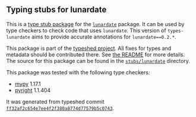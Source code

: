 ## Typing stubs for lunardate

This is a [type stub package](https://typing.python.org/en/latest/tutorials/external_libraries.html)
for the [`lunardate`](https://github.com/lidaobing/python-lunardate) package. It can be used by type checkers
to check code that uses `lunardate`. This version of
`types-lunardate` aims to provide accurate annotations for
`lunardate==0.2.*`.

This package is part of the [typeshed project](https://github.com/python/typeshed).
All fixes for types and metadata should be contributed there.
See [the README](https://github.com/python/typeshed/blob/main/README.md)
for more details. The source for this package can be found in the
[`stubs/lunardate`](https://github.com/python/typeshed/tree/main/stubs/lunardate)
directory.

This package was tested with the following type checkers:
* [mypy](https://github.com/python/mypy/) 1.17.1
* [pyright](https://github.com/microsoft/pyright) 1.1.404

It was generated from typeshed commit
[`ff32af2c654e7ee4f2f380a8774d77579b5c0743`](https://github.com/python/typeshed/commit/ff32af2c654e7ee4f2f380a8774d77579b5c0743).